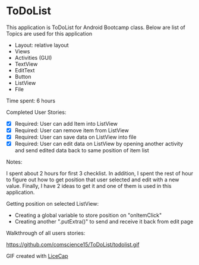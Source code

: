 ToDoList
=========

This application is ToDoList for Android Bootcamp class. Below are list of Topics are used for this application

  - Layout: relative layout
  - Views
  - Activities (GUI)
  - TextView
  - EditText
  - Button
  - ListView
  - File

Time spent: 6 hours

Completed User Stories:

  - [x] Required: User can add Item into ListView
  - [x] Required: User can remove item from ListView
  - [x] Required: User can save data on ListView into file
  - [x] Required: User can edit data on ListView by opening another activity and send edited data back to same position of item list
 
Notes:

I spent about 2 hours for first 3 checklist. In addition, I spent the rest of hour to figure out how to get position that user selected and edit with a new value. Finally, I have 2 ideas to get it and one of them is used in this application.

Getting position on selected ListView:
 
 - Creating a global variable to store position on "onItemClick"
 - Creating another ".putExtra()" to send and receive it back from edit page 
 
Walkthrough of all users stories:

https://github.com/comscience15/ToDoList/todolist.gif

GIF created with [LiceCap]

[LiceCap]:www.cockos.com/licecap/
